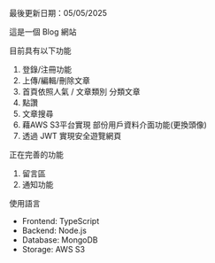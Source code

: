 最後更新日期：05/05/2025

這是一個 Blog 網站

目前具有以下功能
1. 登錄/注冊功能
2. 上傳/編輯/刪除文章
3. 首頁依照人氣 / 文章類別 分類文章
4. 點讚
5. 文章搜尋
6. 藉AWS S3平台實現 部份用戶資料介面功能(更換頭像)
7. 透過 JWT 實現安全遊覽網頁

正在完善的功能
1. 留言區
2. 通知功能

使用語言
- Frontend: TypeScript
- Backend: Node.js
- Database: MongoDB
- Storage: AWS S3